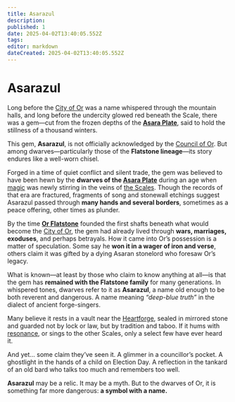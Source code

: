 ```yaml
---
title: Asarazul
description: 
published: 1
date: 2025-04-02T13:40:05.552Z
tags: 
editor: markdown
dateCreated: 2025-04-02T13:40:05.552Z
---
```


# Asarazul

Long before the [City of Or](/location/settlement/city/city-of-or.md) was a name whispered through the mountain halls, and long before the undercity glowed red beneath the Scale, there was a gem—cut from the frozen depths of the **[Asara Plate](/location/landmark/scale/asara-plate.md)**, said to hold the stillness of a thousand winters.

This gem, **Asarazul**, is not officially acknowledged by the [Council of Or](/location/settlement/city/or/council-of-or.md). But among dwarves—particularly those of the **Flatstone lineage**—its story endures like a well-worn chisel.

Forged in a time of quiet conflict and silent trade, the gem was believed to have been hewn by the **dwarves of the [Asara Plate](/location/landmark/scale/asara-plate.md)** during an age when [magic](/structure/mechanic/magic.md) was newly stirring in the veins of [the Scales](/location/landmark/scale/the-scales.md). Though the records of that era are fractured, fragments of song and stonewall etchings suggest Asarazul passed through **many hands and several borders**, sometimes as a peace offering, other times as plunder.

By the time **[Or Flatstone](/location/settlement/city/or/or-flatstone.md)** founded the first shafts beneath what would become the [City of Or](/location/settlement/city/city-of-or.md), the gem had already lived through **wars, marriages, exoduses**, and perhaps betrayals. How it came into Or’s possession is a matter of speculation. Some say he **won it in a wager of iron and verse**, others claim it was gifted by a dying Asaran stonelord who foresaw Or’s legacy.

What is known—at least by those who claim to know anything at all—is that the gem has **remained with the Flatstone family** for many generations. In whispered tones, dwarves refer to it as **Asarazul**, a name old enough to be both reverent and dangerous. A name meaning *“deep-blue truth”* in the dialect of ancient forge-singers.

Many believe it rests in a vault near the [Heartforge](/location/settlement/city/or/heartforge.md), sealed in mirrored stone and guarded not by lock or law, but by tradition and taboo. If it hums with [resonance](/structure/mechanic/resonance.md), or sings to the other Scales, only a select few have ever heard it.

And yet... some claim they’ve seen it. A glimmer in a councillor’s pocket. A ghostlight in the hands of a child on Election Day. A reflection in the tankard of an old bard who talks too much and remembers too well.

**Asarazul** may be a relic. It may be a myth. But to the dwarves of Or, it is something far more dangerous: **a symbol with a name.**
